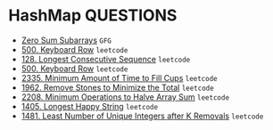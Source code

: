 # HashMap QUESTIONS

* [Zero Sum Subarrays](https://github.com/anujvaghani0/DSA-Java/tree/master/src/HashMap/NextGreaterElement.java) `GFG`</br>
* [500. Keyboard Row](https://github.com/anujvaghani0/DSA-Java/tree/master/src/HashMap/KeyboardRow.java) `leetcode`</br> 
* [128. Longest Consecutive Sequence](https://github.com/anujvaghani0/DSA-Java/tree/master/src/HashMap/LongestConsecutiveSequence.java) `leetcode`</br>
* [500. Keyboard Row](https://github.com/anujvaghani0/DSA-Java/tree/master/src/HashMap/KeyboardRow.java) `leetcode`</br>
* [2335. Minimum Amount of Time to Fill Cups](https://github.com/anujvaghani0/DSA-Java/tree/master/src/HashMap/MinimumAmountOfTimeToFillCups.java) `leetcode`</br>
* [1962. Remove Stones to Minimize the Total](https://github.com/anujvaghani0/DSA-Java/tree/master/src/HashMap/RemoveStonesToMinimizeTheTotal.java) `leetcode`</br>
* [2208. Minimum Operations to Halve Array Sum](https://github.com/anujvaghani0/DSA-Java/tree/master/src/HashMap/MinimumOperationsToHalveArraySum.java) `leetcode`</br>
* [1405. Longest Happy String](https://github.com/anujvaghani0/DSA-Java/tree/master/src/HashMap/LongestHappyString.java) `leetcode`</br>
* [1481. Least Number of Unique Integers after K Removals](https://github.com/anujvaghani0/DSA-Java/tree/master/src/HashMap/LeastNumberOfUniqueIntegersAfterKRemovals.java) `leetcode`</br>
